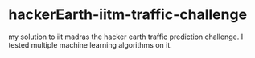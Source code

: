 # hackerEarth-iitm-traffic-challenge
my solution to iit madras the hacker earth traffic prediction challenge. 
I tested multiple machine learning algorithms on it.
